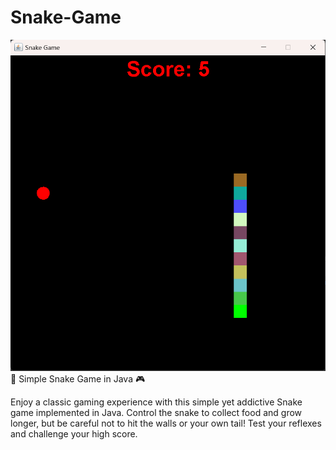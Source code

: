 # Snake-Game
![Alt text](https://github.com/samara6855/Snake-Game/blob/main/Snake%20Game%20-%20Screenshot.png "Screenshot")
🐍 Simple Snake Game in Java 🎮  

Enjoy a classic gaming experience with this simple yet addictive Snake game implemented in Java. Control the snake to collect food and grow longer, but be careful not to hit the walls or your own tail! Test your reflexes and challenge your high score.

